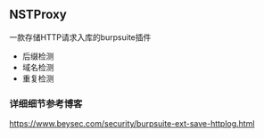 
## NSTProxy
一款存储HTTP请求入库的burpsuite插件

* 后缀检测
* 域名检测
* 重复检测


### 详细细节参考博客 
https://www.beysec.com/security/burpsuite-ext-save-httplog.html